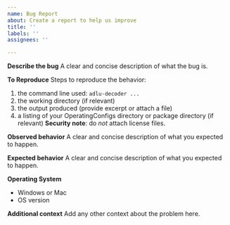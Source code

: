 ```yaml
---
name: Bug Report
about: Create a report to help us improve
title: ''
labels: ''
assignees: ''

---
```


**Describe the bug**
A clear and concise description of what the bug is.

**To Reproduce**
Steps to reproduce the behavior:
1. the command line used: `adlu-decoder ...`
2. the working directory (if relevant)
3. the output produced (provide excerpt or attach a file)
4. a listing of your OperatingConfigs directory or package directory (if relevant)
**Security note**: do *not* attach license files.

**Observed behavior**
A clear and concise description of what you expected to happen.

**Expected behavior**
A clear and concise description of what you expected to happen.

**Operating System**
- Windows or Mac
- OS version

**Additional context**
Add any other context about the problem here.
